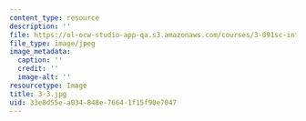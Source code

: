 ```yaml
---
content_type: resource
description: ''
file: https://ol-ocw-studio-app-qa.s3.amazonaws.com/courses/3-091sc-introduction-to-solid-state-chemistry-fall-2010/33e8d55ea034848e76641f15f90e7047_3-3.jpg
file_type: image/jpeg
image_metadata:
  caption: ''
  credit: ''
  image-alt: ''
resourcetype: Image
title: 3-3.jpg
uid: 33e8d55e-a034-848e-7664-1f15f90e7047
---
```

